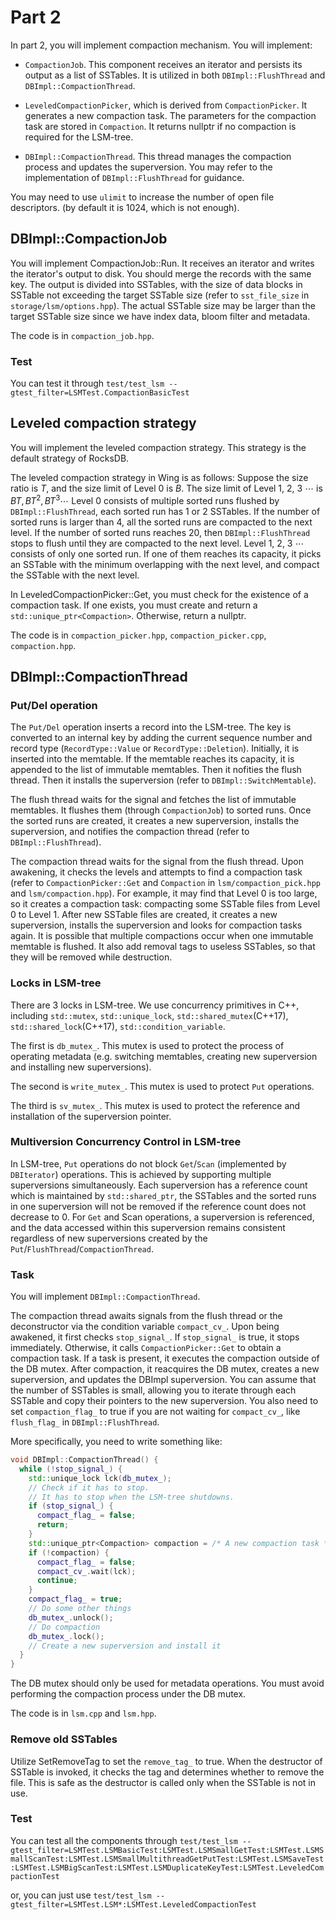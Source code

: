 # Part 2

In part 2, you will implement compaction mechanism. You will implement: 

* `CompactionJob`. This component receives an iterator and persists its output as a list of SSTables. It is utilized in both `DBImpl::FlushThread` and `DBImpl::CompactionThread`.

* `LeveledCompactionPicker`, which is derived from `CompactionPicker`. It generates a new compaction task. The parameters for the compaction task are stored in `Compaction`. It returns nullptr if no compaction is required for the LSM-tree.


* `DBImpl::CompactionThread`. This thread manages the compaction process and updates the superversion. You may refer to the implementation of `DBImpl::FlushThread` for guidance.

You may need to use `ulimit` to increase the number of open file descriptors. (by default it is 1024, which is not enough).

## DBImpl::CompactionJob

You will implement CompactionJob::Run. It receives an iterator and writes the iterator's output to disk. You should merge the records with the same key. The output is divided into SSTables, with the size of data blocks in SSTable not exceeding the target SSTable size (refer to `sst_file_size` in `storage/lsm/options.hpp`). The actual SSTable size may be larger than the target SSTable size since we have index data, bloom filter and metadata. 

The code is in `compaction_job.hpp`.

### Test

You can test it through `test/test_lsm --gtest_filter=LSMTest.CompactionBasicTest`

## Leveled compaction strategy

You will implement the leveled compaction strategy. This strategy is the default strategy of RocksDB.

The leveled compaction strategy in Wing is as follows: Suppose the size ratio is $T$, and the size limit of Level 0 is $B$. The size limit of Level 1, 2, 3 $\cdots$ is $BT,BT^2,BT^3\cdots$ Level 0 consists of multiple sorted runs flushed by `DBImpl::FlushThread`, each sorted run has 1 or 2 SSTables. If the number of sorted runs is larger than 4, all the sorted runs are compacted to the next level. If the number of sorted runs reaches 20, then `DBImpl::FlushThread` stops to flush until they are compacted to the next level. Level 1, 2, 3 $\cdots$ consists of only one sorted run. If one of them reaches its capacity, it picks an SSTable with the minimum overlapping with the next level, and compact the SSTable with the next level.

In LeveledCompactionPicker::Get, you must check for the existence of a compaction task. If one exists, you must create and return a `std::unique_ptr<Compaction>`. Otherwise, return a nullptr.

The code is in `compaction_picker.hpp`, `compaction_picker.cpp`, `compaction.hpp`.


## DBImpl::CompactionThread

### Put/Del operation

The `Put/Del` operation inserts a record into the LSM-tree. The key is converted to an internal key by adding the current sequence number and record type (`RecordType::Value` or `RecordType::Deletion`). Initially, it is inserted into the memtable. If the memtable reaches its capacity, it is appended to the list of immutable memtables. Then it nofities the flush thread. Then it installs the superversion (refer to `DBImpl::SwitchMemtable`).

The flush thread waits for the signal and fetches the list of immutable memtables. It flushes them (through `CompactionJob`) to sorted runs. Once the sorted runs are created, it creates a new superversion, installs the superversion, and notifies the compaction thread (refer to `DBImpl::FlushThread`). 

The compaction thread waits for the signal from the flush thread. Upon awakening, it checks the levels and attempts to find a compaction task (refer to `CompactionPicker::Get` and `Compaction` in `lsm/compaction_pick.hpp` and `lsm/compaction.hpp`). For example, it may find that Level 0 is too large, so it creates a compaction task: compacting some SSTable files from Level 0 to Level 1. After new SSTable files are created, it creates a new superversion, installs the superversion and looks for compaction tasks again. It is possible that multiple compactions occur when one immutable memtable is flushed. It also add removal tags to useless SSTables, so that they will be removed while destruction. 

### Locks in LSM-tree

There are 3 locks in LSM-tree. We use concurrency primitives in C++, including `std::mutex`, `std::unique_lock`, `std::shared_mutex`(C++17), `std::shared_lock`(C++17), `std::condition_variable`.

The first is `db_mutex_`. This mutex is used to protect the process of operating metadata (e.g. switching memtables, creating new superversion and installing new superversions).

The second is `write_mutex_`. This mutex is used to protect `Put` operations. 

The third is `sv_mutex_`. This mutex is used to protect the reference and installation of the superversion pointer.

### Multiversion Concurrency Control in LSM-tree

In LSM-tree, `Put` operations do not block `Get`/`Scan` (implemented by `DBIterator`) operations. This is achieved by supporting multiple superversions simultaneously. Each superversion has a reference count which is maintained by `std::shared_ptr`, the SSTables and the sorted runs in one superversion will not be removed if the reference count does not decrease to 0. For `Get` and Scan operations, a superversion is referenced, and the data accessed within this superversion remains consistent regardless of new superversions created by the `Put`/`FlushThread`/`CompactionThread`.

### Task

You will implement `DBImpl::CompactionThread`.

The compaction thread awaits signals from the flush thread or the deconstructor via the condition variable `compact_cv_`. Upon being awakened, it first checks `stop_signal_`. If `stop_signal_` is true, it stops immediately. Otherwise, it calls `CompactionPicker::Get` to obtain a compaction task. If a task is present, it executes the compaction outside of the DB mutex. After compaction, it reacquires the DB mutex, creates a new superversion, and updates the DBImpl superversion. You can assume that the number of SSTables is small, allowing you to iterate through each SSTable and copy their pointers to the new superversion. You also need to set `compaction_flag_` to true if you are not waiting for `compact_cv_`, like `flush_flag_` in `DBImpl::FlushThread`. 

More specifically, you need to write something like:

```c++
void DBImpl::CompactionThread() {
  while (!stop_signal_) {
    std::unique_lock lck(db_mutex_);
    // Check if it has to stop. 
    // It has to stop when the LSM-tree shutdowns.
    if (stop_signal_) {
      compact_flag_ = false;
      return;
    }
    std::unique_ptr<Compaction> compaction = /* A new compaction task */
    if (!compaction) {
      compact_flag_ = false;
      compact_cv_.wait(lck);
      continue;
    }
    compact_flag_ = true;
    // Do some other things
    db_mutex_.unlock();
    // Do compaction
    db_mutex_.lock();
    // Create a new superversion and install it
  }
}
```

The DB mutex should only be used for metadata operations. You must avoid performing the compaction process under the DB mutex.

The code is in `lsm.cpp` and `lsm.hpp`.

### Remove old SSTables

Utilize SetRemoveTag to set the `remove_tag_` to true. When the destructor of SSTable is invoked, it checks the tag and determines whether to remove the file. This is safe as the destructor is called only when the SSTable is not in use.

### Test

You can test all the components through `test/test_lsm --gtest_filter=LSMTest.LSMBasicTest:LSMTest.LSMSmallGetTest:LSMTest.LSMSmallScanTest:LSMTest.LSMSmallMultithreadGetPutTest:LSMTest.LSMSaveTest:LSMTest.LSMBigScanTest:LSMTest.LSMDuplicateKeyTest:LSMTest.LeveledCompactionTest`

or, you can just use `test/test_lsm --gtest_filter=LSMTest.LSM*:LSMTest.LeveledCompactionTest`